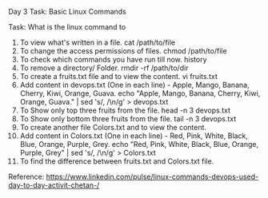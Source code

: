 Day 3 Task: Basic Linux Commands

Task: What is the linux command to

1. To view what's written in a file.
    cat /path/to/file
2. To change the access permissions of files.
    chmod  /path/to/file
3. To check which commands you have run till now.
    history
4. To remove a directory/ Folder.
    rmdir -rf /path/to/dir
5. To create a fruits.txt file and to view the content.
    vi fruits.txt
6. Add content in devops.txt (One in each line) - Apple, Mango, Banana, Cherry, Kiwi, Orange, Guava.
    echo "Apple, Mango, Banana, Cherry, Kiwi, Orange, Guava." | sed 's/, /\n/g' > devops.txt
7. To Show only top three fruits from the file.
    head -n 3 devops.txt
8. To Show only bottom three fruits from the file.
    tail -n 3 devops.txt
9. To create another file Colors.txt and to view the content.
10. Add content in Colors.txt (One in each line) - Red, Pink, White, Black, Blue, Orange, Purple, Grey.
    echo "Red, Pink, White, Black, Blue, Orange, Purple, Grey" | sed 's/, /\n/g' > Colors.txt
11. To find the difference between fruits.txt and Colors.txt file.
    

Reference: https://www.linkedin.com/pulse/linux-commands-devops-used-day-to-day-activit-chetan-/

